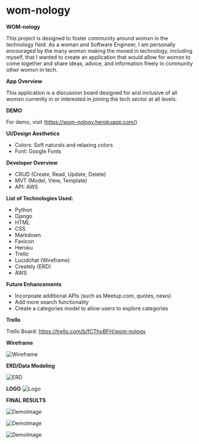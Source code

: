 # wom-nology

__WOM-nology__

This project is designed to foster community around womxn in the technology field. As a woman and Software Engineer, I am personally encouraged by the many womxn making the moved in technology, including myself, that I wanted to create an application that would allow for womxn to come together and share ideas, advice, and information freely in community other womxn in tech. 

__App Overview__

This application is a discussion board designed for and inclusive of all womxn currently in or interested in joining the tech sector at all levels. 

__DEMO__

For demo, visit (https://wom-nology.herokuapp.com/)

__UI/Design Aesthetics__
- Colors: Soft naturals and relaxing colors
- Font: Google Fonts

__Developer Overview__
- CRUD (Create, Read, Update, Delete)
- MVT (Model, View, Template)
- API: AWS

__List of Technologies Used:__
- Python
- Django
- HTML
- CSS
- Markdown
- Favicon
- Heroku
- Trello
- Lucidchat (Wireframe)
- Creately (ERD)
- AWS

__Future Enhancements__

- Incorpoate additional APIs (such as Meetup.com, quotes, news)
- Add more search functionality 
- Create a categories model to allow users to explore categories

__Trello__

Trello Board: https://trello.com/b/fCThoBFH/wom-nology

__Wireframe__

![Wireframe](https://i.imgur.com/HTN6PUH.png)

__ERD/Data Modeling__

![ERD](https://i.imgur.com/oe3vlHX.png)

__LOGO__
![Logo](https://i.imgur.com/HgZDlRc.png)

__FINAL RESULTS__

![DemoImage](https://i.imgur.com/WMTg28T.png)

![DemoImage](https://i.imgur.com/b5tnJqX.png)

![DemoImage](https://i.imgur.com/76M5QHW.png)


